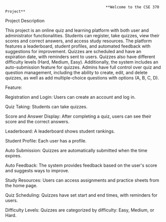                                                  **Welcome to the CSE 370 Project** 




Project Description

This project is an online quiz and learning platform with both user and administrator functionalities. Students can register, take quizzes, view their scores and correct answers, and access study resources. The platform features a leaderboard, student profiles, and automated feedback with suggestions for improvement. Quizzes are scheduled and have an expiration date, with reminders sent to users. Quizzes also have different difficulty levels (Hard, Medium, Easy). Additionally, the system includes an auto-submission feature for quizzes. Admins have full control over quiz and question management, including the ability to create, edit, and delete quizzes, as well as add multiple-choice questions with options (A, B, C, D).


Feature:

Registration and Login: Users can create an account and log in.

Quiz Taking: Students can take quizzes.

Score and Answer Display: After completing a quiz, users can see their score and the correct answers.

Leaderboard: A leaderboard shows student rankings.

Student Profile: Each user has a profile.

Auto Submission: Quizzes are automatically submitted when the time expires.

Auto Feedback: The system provides feedback based on the user's score and suggests ways to improve.


Study Resources: Users can access assignments and practice sheets from the home page.


Quiz Scheduling: Quizzes have set start and end times, with reminders for users.


Difficulty Levels: Quizzes are categorized by difficulty: Easy, Medium, or Hard.

